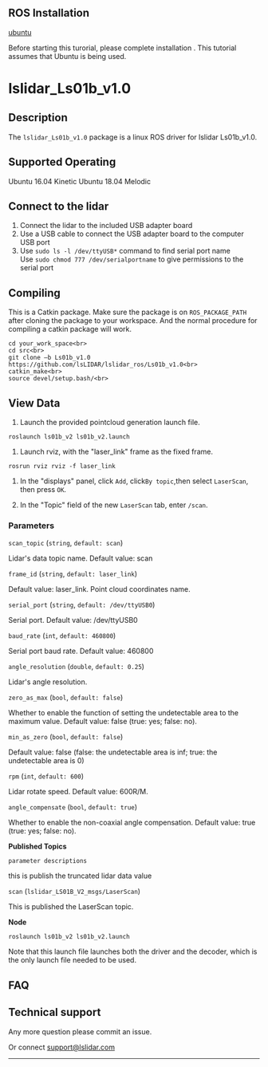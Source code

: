 ROS Installation
-----

[ubuntu](http://wiki.ros.org/Installation/Ubuntu)

Before starting this turorial, please complete installation . This tutorial assumes that Ubuntu is being used.

# lslidar_Ls01b_v1.0

## Description

The `lslidar_Ls01b_v1.0` package is a linux ROS driver for lslidar Ls01b_v1.0.

Supported Operating
----

Ubuntu 16.04 Kinetic
Ubuntu 18.04 Melodic

## Connect to the lidar

1. Connect the lidar to the included USB adapter board
2. Use a USB cable to connect the USB adapter board to the computer USB port
3. Use `sudo ls -l /dev/ttyUSB*` command to find serial port name <br>Use `sudo chmod 777 /dev/serialportname` to give permissions to the serial port<br>

## Compiling

This is a Catkin package. Make sure the package is on `ROS_PACKAGE_PATH`  after cloning the package to your workspace. And the normal procedure for compiling a catkin package will work.

```
cd your_work_space<br>
cd src<br>
git clone –b Ls01b_v1.0 https://github.com/lsLIDAR/lslidar_ros/Ls01b_v1.0<br>
catkin_make<br>
source devel/setup.bash/<br>
```

## View Data

1. Launch the provided pointcloud generation launch file.

```
roslaunch ls01b_v2 ls01b_v2.launch
```

1. Launch rviz, with the "laser_link" frame as the fixed frame.

```
rosrun rviz rviz -f laser_link
```

1. In the "displays" panel, click `Add`, click`By topic`,then select `LaserScan`, then press `OK`.

2. In the "Topic" field of the new `LaserScan` tab, enter `/scan`.

### **Parameters**

`scan_topic` (`string`, `default: scan`)

Lidar's data topic name. Default value: scan

`frame_id` (`string`, `default: laser_link`)

Default value: laser_link. Point cloud coordinates name.

`serial_port` (`string`, `default: /dev/ttyUSB0`)

Serial port. Default value: /dev/ttyUSB0

`baud_rate` (`int`, `default: 460800`)

Serial port baud rate. Default value: 460800

`angle_resolution` (`double`, `default: 0.25`)

Lidar's angle resolution. 

`zero_as_max` (`bool`, `default: false`)

Whether to enable the function of setting the undetectable area to the maximum value. Default value: false (true: yes; false: no). 

`min_as_zero` (`bool`, `default: false`)

Default value: false (false: the undetectable area is inf; true: the undetectable area is 0)

`rpm` (`int`, `default: 600`)

Lidar rotate speed. Default value: 600R/M.

`angle_compensate` (`bool`, `default: true`)

Whether to enable the non-coaxial angle compensation. Default value: true (true: yes; false: no). 

**Published Topics**

`parameter descriptions`

this is publish the truncated lidar data value

`scan` (`lslidar_LS01B_V2_msgs/LaserScan`)

This is published the LaserScan topic.

**Node**

```
roslaunch ls01b_v2 ls01b_v2.launch
```

Note that this launch file launches both the driver and the decoder, which is the only launch file needed to be used.


## FAQ

## Technical support

Any more question please commit an issue.

Or connect support@lslidar.com





****